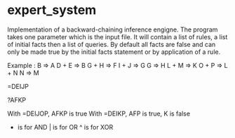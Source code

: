# expert_system

Implementation of a backward-chaining inference engigne.
The program takes one parameter which is the input file.
It will contain a list of rules, a list of initial facts then a list of queries.
By default all facts are false and can only be made true by the initial facts statement or 
by application of a rule.

Example :
B => A
D + E => B
G + H => F
I + J => G
G => H
L + M => K
O + P => L + N
N => M

=DEIJP

?AFKP

With =DEIJOP, AFKP is true
With =DEIKP, AFP is true, K is false

+ is for AND
| is for OR
^ is for XOR